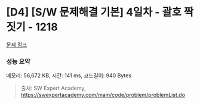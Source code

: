 # [D4] [S/W 문제해결 기본] 4일차 - 괄호 짝짓기 - 1218 

[문제 링크](https://swexpertacademy.com/main/code/problem/problemDetail.do?contestProbId=AV14eWb6AAkCFAYD) 

### 성능 요약

메모리: 56,672 KB, 시간: 141 ms, 코드길이: 940 Bytes



> 출처: SW Expert Academy, https://swexpertacademy.com/main/code/problem/problemList.do